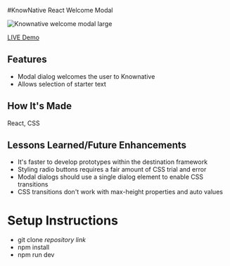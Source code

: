 #KnowNative React Welcome Modal

![Knownative welcome modal large](https://github.com/user-attachments/assets/ac2c68ee-1226-403e-9597-c7f88df975b6)

[LIVE Demo](https://stackblitz.com/edit/stackblitz-starters-xudnqf?file=src%2FApp.js)

## Features

- Modal dialog welcomes the user to Knownative
- Allows selection of starter text

## How It's Made

React, CSS

## Lessons Learned/Future Enhancements

- It's faster to develop prototypes within the destination framework
- Styling radio buttons requires a fair amount of CSS trial and error
- Modal dialogs should use a single dialog element to enable CSS transitions
- CSS transitions don't work with max-height properties and auto values

# Setup Instructions

* git clone *repository link*
* npm install
* npm run dev

